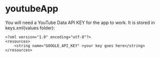 # youtubeApp
You will need a YouTube Data API KEY for the app to work. It is stored in keys.xml(values folder):
```
<?xml version="1.0" encoding="utf-8"?>
<resources>
    <string name="GOOGLE_API_KEY" >your key goes here</string>
</resources>
```
